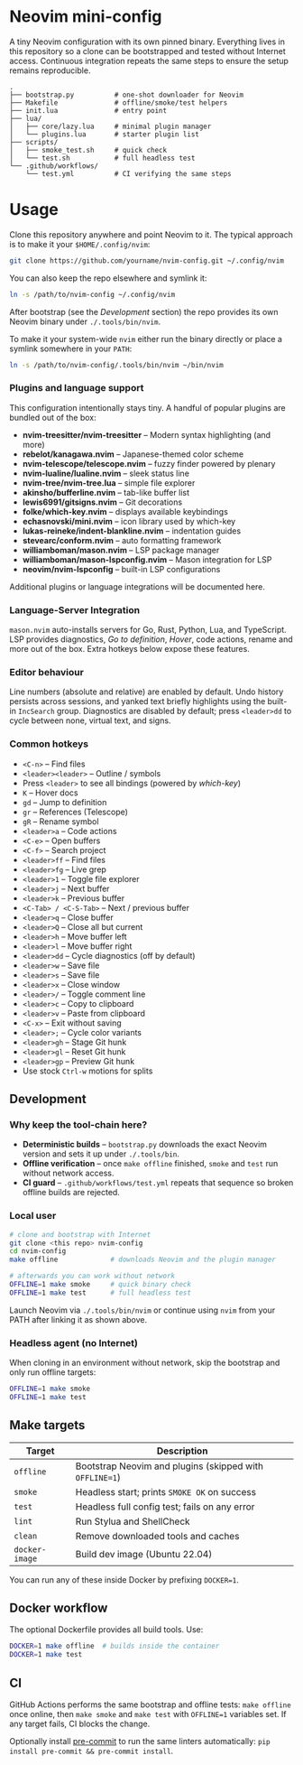 # Neovim mini-config

A tiny Neovim configuration with its own pinned binary.  Everything lives in
this repository so a clone can be bootstrapped and tested without Internet
access.  Continuous integration repeats the same steps to ensure the setup
remains reproducible.

```
.
├── bootstrap.py          # one-shot downloader for Neovim
├── Makefile              # offline/smoke/test helpers
├── init.lua              # entry point
├── lua/
│   ├── core/lazy.lua     # minimal plugin manager
│   └── plugins.lua       # starter plugin list
├── scripts/
│   ├── smoke_test.sh     # quick check
│   └── test.sh           # full headless test
└── .github/workflows/
    └── test.yml          # CI verifying the same steps
```

# Usage

Clone this repository anywhere and point Neovim to it.  The typical approach is
to make it your `$HOME/.config/nvim`:

```bash
git clone https://github.com/yourname/nvim-config.git ~/.config/nvim
```

You can also keep the repo elsewhere and symlink it:

```bash
ln -s /path/to/nvim-config ~/.config/nvim
```

After bootstrap (see the *Development* section) the repo provides its own
Neovim binary under `./.tools/bin/nvim`.

To make it your system-wide `nvim` either run the binary directly or place a
symlink somewhere in your `PATH`:

```bash
ln -s /path/to/nvim-config/.tools/bin/nvim ~/bin/nvim
```

### Plugins and language support

This configuration intentionally stays tiny. A handful of popular plugins are bundled out of the box:

- **nvim-treesitter/nvim-treesitter** – Modern syntax highlighting (and more)
- **rebelot/kanagawa.nvim** – Japanese-themed color scheme
- **nvim-telescope/telescope.nvim** – fuzzy finder powered by plenary
- **nvim-lualine/lualine.nvim** – sleek status line
- **nvim-tree/nvim-tree.lua** – simple file explorer
- **akinsho/bufferline.nvim** – tab-like buffer list
- **lewis6991/gitsigns.nvim** – Git decorations
- **folke/which-key.nvim** – displays available keybindings
- **echasnovski/mini.nvim** – icon library used by which-key
- **lukas-reineke/indent-blankline.nvim** – indentation guides
- **stevearc/conform.nvim** – auto formatting framework
- **williamboman/mason.nvim** – LSP package manager
- **williamboman/mason-lspconfig.nvim** – Mason integration for LSP
- **neovim/nvim-lspconfig** – built-in LSP configurations

Additional plugins or language integrations will be documented here.

### Language-Server Integration

`mason.nvim` auto-installs servers for Go, Rust, Python, Lua, and TypeScript.
LSP provides diagnostics, *Go to definition*, *Hover*, code actions, rename and
more out of the box. Extra hotkeys below expose these features.

### Editor behaviour

Line numbers (absolute and relative) are enabled by default.
Undo history persists across sessions, and yanked text briefly highlights using the built-in `IncSearch` group.
Diagnostics are disabled by default; press `<leader>dd` to cycle between none, virtual text, and signs.

### Common hotkeys

* `<C-n>` – Find files
* `<leader><leader>` – Outline / symbols
* Press `<leader>` to see all bindings (powered by *which-key*)
* `K` – Hover docs
* `gd` – Jump to definition
* `gr` – References (Telescope)
* `gR` – Rename symbol
* `<leader>a` – Code actions
* `<C-e>` – Open buffers
* `<C-f>` – Search project
* `<leader>ff` – Find files
* `<leader>fg` – Live grep
* `<leader>1` – Toggle file explorer
* `<leader>j` – Next buffer
* `<leader>k` – Previous buffer
* `<C-Tab> / <C-S-Tab>` – Next / previous buffer
* `<leader>q` – Close buffer
* `<leader>Q` – Close all but current
* `<leader>h` – Move buffer left
* `<leader>l` – Move buffer right
* `<leader>dd` – Cycle diagnostics (off by default)
* `<leader>w` – Save file
* `<leader>s` – Save file
* `<leader>x` – Close window
* `<leader>/` – Toggle comment line
* `<leader>c` – Copy to clipboard
* `<leader>v` – Paste from clipboard
* `<C-x>` – Exit without saving
* `<leader>;` – Cycle color variants
* `<leader>gh` – Stage Git hunk
* `<leader>gl` – Reset Git hunk
* `<leader>gp` – Preview Git hunk
* Use stock `Ctrl-w` motions for splits

## Development

### Why keep the tool-chain here?

- **Deterministic builds** – `bootstrap.py` downloads the exact Neovim version
  and sets it up under `./.tools/bin`.
- **Offline verification** – once `make offline` finished, `smoke` and `test`
  run without network access.
- **CI guard** – `.github/workflows/test.yml` repeats that sequence so broken
  offline builds are rejected.

### Local user

```bash
# clone and bootstrap with Internet
git clone <this repo> nvim-config
cd nvim-config
make offline             # downloads Neovim and the plugin manager

# afterwards you can work without network
OFFLINE=1 make smoke     # quick binary check
OFFLINE=1 make test      # full headless test
```

Launch Neovim via `./.tools/bin/nvim` or continue using `nvim` from your PATH
after linking it as shown above.

### Headless agent (no Internet)

When cloning in an environment without network, skip the bootstrap and only run
offline targets:

```bash
OFFLINE=1 make smoke
OFFLINE=1 make test
```

## Make targets

| Target          | Description |
|-----------------|-------------------------------------------------------------|
| `offline`       | Bootstrap Neovim and plugins (skipped with `OFFLINE=1`) |
| `smoke`         | Headless start; prints `SMOKE OK` on success |
| `test`          | Headless full config test; fails on any error |
| `lint`          | Run Stylua and ShellCheck |
| `clean`         | Remove downloaded tools and caches |
| `docker-image`  | Build dev image (Ubuntu 22.04) |

You can run any of these inside Docker by prefixing `DOCKER=1`.

## Docker workflow

The optional Dockerfile provides all build tools. Use:

```bash
DOCKER=1 make offline  # builds inside the container
DOCKER=1 make test
```

## CI

GitHub Actions performs the same bootstrap and offline tests:
`make offline` once online, then `make smoke` and `make test` with `OFFLINE=1`
variables set. If any target fails,
CI blocks the change.

Optionally install [pre-commit](https://pre-commit.com/) to run the same linters automatically: `pip install pre-commit && pre-commit install`.

